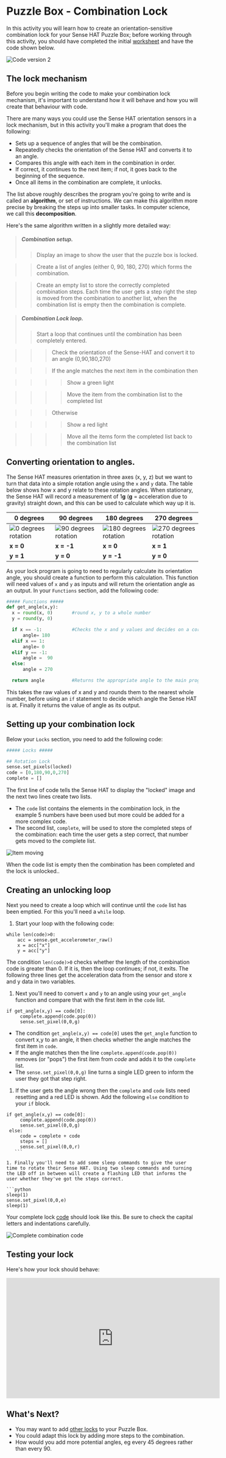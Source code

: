 # Puzzle Box - Combination Lock
In this activity you will learn how to create an orientation-sensitive combination lock for your Sense HAT Puzzle Box; before working through this activity, you should have completed the initial [worksheet](worksheet.md) and have the code shown below.

![Code version 2](/images/code2.png)

## The lock mechanism
Before you begin writing the code to make your combination lock mechanism, it's important to understand how it will behave and how you will create that behaviour with code.

There are many ways you could use the Sense HAT orientation sensors in a lock mechanism, but in this activity you'll make a program that does the following:

  - Sets up a sequence of angles that will be the combination.
  - Repeatedly checks the orientation of the Sense HAT and converts it to an angle.
  - Compares this angle with each item in the combination in order.
  - If correct, it continues to the next item; if not, it goes back to the beginning of the sequence.
  - Once all items in the combination are complete, it unlocks.

The list above roughly describes the program you're going to write and is called an **algorithm**, or set of instructions. We can make this algorithm more precise by breaking the steps up into smaller tasks. In computer science, we call this **decomposition**.

Here's the same algorithm written in a slightly more detailed way:

> ##### Combination setup.  
> > Display an image to show the user that the puzzle box is locked.

> > Create a list of angles (either 0, 90, 180, 270) which forms the combination.  

> > Create an empty list to store the correctly completed combination steps. Each time the user gets a step right the step is moved from the combination to another list, when the combination list is empty then the combination is complete.  

> ##### Combination Lock loop.  
> > Start a loop that continues until the combination has been completely entered.  

> > > Check the orientation of the Sense-HAT and convert it to an angle (0,90,180,270)  

> > > If the angle matches the next item in the combination then  

> > > > Show a green light  

> > > > Move the item from the combination list to the completed list  

> > > Otherwise  

> > > > Show a red light  

> > > > Move all the items form the completed list back to the combination list  


## Converting orientation to angles.
The Sense HAT measures orientation in three axes (x, y, z) but we want to turn that data into a simple rotation angle using the `x` and `y` data. The table below shows how x and y relate to these rotation angles. When stationary, the Sense HAT will record a measurement of 1**g** (**g** = acceleration due to gravity) straight down, and this can be used to calculate which way up it is.

|  0 degrees | 90 degrees  | 180 degrees | 270 degrees |
| - | - | - | - |
| ![0 degrees rotation](images/sense0.png) | ![90 degrees rotation](images/sense90.png) | ![180 degrees rotation](images/sense180.png) | ![270 degrees rotation](images/sense270.png) |
| **x = 0** | **x = -1** | **x = 0** | **x = 1** |
| **y = 1** | **y = 0** | **y = -1** | **y = 0** |

As your lock program is going to need to regularly calculate its orientation angle, you should create a function to perform this calculation. This function will need values of `x` and `y` as inputs and will return the orientation angle as an output. In your `Functions` section, add the following code:

```python
##### Functions #####
def get_angle(x,y):
  x = round(x, 0)       #round x, y to a whole number
  y = round(y, 0)

  if x == -1:           #Checks the x and y values and decides on a corresponding angle
      angle= 180
  elif x == 1:           
      angle= 0
  elif y == -1:
      angle =  90
  else:
      angle = 270  

  return angle          #Returns the appropriate angle to the main program.
```

This takes the raw values of x and y and rounds them to the nearest whole number, before using an `if` statement to decide which angle the Sense HAT is at. Finally it returns the value of angle as its output.

## Setting up your combination lock
Below your `Locks` section, you need to add the following code:

```python
##### Locks #####

## Rotation Lock
sense.set_pixels(locked)
code = [0,180,90,0,270]
complete = []
```

The first line of code tells the Sense HAT to display the "locked" image and the next two lines create two lists.
- The `code` list contains the elements in the combination lock, in the example 5 numbers have been used but more could be added for a more complex code.
- The second list, `complete`, will be used to store the completed steps of the combination: each time the user gets a step correct, that number gets moved to the complete list.

![Item moving](images/list-move.png)

When the code list is empty then the combination has been completed and the lock is unlocked..

## Creating an unlocking loop

Next you need to create a loop which will continue until the `code` list has been emptied. For this you'll need a `while` loop.

1. Start your loop with the following code:

  ```python3
  while len(code)>0:
      acc = sense.get_accelerometer_raw()
      x = acc["x"]
      y = acc["y"]
  ```

  The condition `len(code)>0` checks whether the length of the combination code is greater than 0. If it is, then the loop continues; if not, it exits.
  The following three lines get the acceleration data from the sensor and store x and y data in two variables.

1. Next you'll need to convert `x` and `y` to an angle using your `get_angle` function and compare that with the first item in the `code` list.

  ```python3
  if get_angle(x,y) == code[0]:
       complete.append(code.pop(0))
       sense.set_pixel(0,0,g)
  ```

  - The condition `get_angle(x,y) == code[0]` uses the `get_angle` function to convert x,y to an angle, it then checks whether the angle matches the first item in `code`.
  - If the angle matches then the line `complete.append(code.pop(0))` removes (or "pops") the first item from *code* and adds it to the `complete` list.
  - The `sense.set_pixel(0,0,g)` line turns a single LED green to inform the user they got that step right.

1. If the user gets the angle wrong then the `complete` and `code` lists need resetting and a red LED is shown. Add the following `else` condition to your `if` block.

  ```python3
  if get_angle(x,y) == code[0]:
       complete.append(code.pop(0))
       sense.set_pixel(0,0,g)
   else:
       code = complete + code
       steps = []
       sense.set_pixel(0,0,r)
     ```

1. Finally you'll need to add some sleep commands to give the user time to rotate their Sense HAT. Using two sleep commands and turning the LED off in between will create a flashing LED that informs the user whether they've got the steps correct.

```python
  sleep(1)
  sense.set_pixel(0,0,e)
  sleep(1)
```

Your complete lock [code](code/puzzle_box_combination.py) should look like this. Be sure to check the capital letters and indentations carefully.

![Complete combination code](images/combination_code.png)

## Testing your lock
Here's how your lock should behave:

<iframe width="560" height="315" src="https://www.youtube.com/embed/RnWAOWRMkIQ" frameborder="0" allowfullscreen></iframe>

## What's Next?
- You may want to add [other locks](worksheet.md) to your Puzzle Box.
- You could adapt this lock by adding more steps to the combination.
- How would you add more potential angles, eg every 45 degrees rather than every 90.
